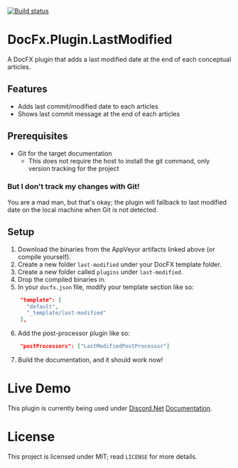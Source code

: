 [![Build status](https://ci.appveyor.com/api/projects/status/i58vkd8h4hiy6vhv?svg=true)](https://ci.appveyor.com/project/Still/docfx-plugin-lastmodified)

# DocFx.Plugin.LastModified
A DocFX plugin that adds a last modified date at the end of each conceptual articles.

## Features
* Adds last commit/modified date to each articles
* Shows last commit message at the end of each articles

## Prerequisites
* Git for the target documentation
    * This does not require the host to install the git command, only version tracking for the project

### But I don't track my changes with Git!
You are a mad man, but that's okay; the plugin will fallback to last modified date on the local machine when Git is not detected.

## Setup
1. Download the binaries from the AppVeyor artifacts linked above (or compile yourself).
2. Create a new folder `last-modified` under your DocFX template folder.
3. Create a new folder called `plugins` under `last-modified`.
4. Drop the compiled binaries in.
5. In your `docfx.json` file, modify your template section like so:
```json
    "template": [
      "default",
      "_template/last-modified"
    ],
```
6. Add the post-processor plugin like so:
```json
    "postProcessors": ["LastModifiedPostProcessor"]
```
7. Build the documentation, and it should work now!

# Live Demo
This plugin is currently being used under [Discord.Net](https://github.com/RogueException/Discord.Net) [Documentation](https://docs.stillu.cc/).

# License
This project is licensed under MIT; read `LICENSE` for more details.
